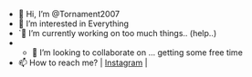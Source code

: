 - 👋 Hi, I’m @Tornament2007
- 👀 I’m interested in Everything
- `🌱 I’m currently working on too much things.. (help..)
- - 💞️ I’m looking to collaborate on ... getting some free time
- 📫 How to reach me? | [Instagram](https://www.instagram.com/tremendous_thing/) |

<!---
Tornament2007/Tornament2007 is a ✨ special ✨ repository because its `README.md` (this file) appears on your GitHub profile.
You can click the Preview link to take a look at your changes.
--->
